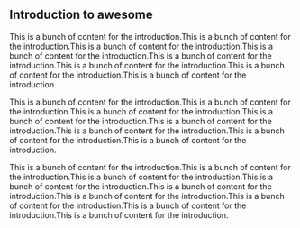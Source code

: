 ## Introduction to awesome
This is a bunch of content for the introduction.This is a bunch of content for the introduction.This is a bunch of content for the introduction.This is a bunch of content for the introduction.This is a bunch of content for the introduction.This is a bunch of content for the introduction.This is a bunch of content for the introduction.This is a bunch of content for the introduction.

This is a bunch of content for the introduction.This is a bunch of content for the introduction.This is a bunch of content for the introduction.This is a bunch of content for the introduction.This is a bunch of content for the introduction.This is a bunch of content for the introduction.This is a bunch of content for the introduction.This is a bunch of content for the introduction.

This is a bunch of content for the introduction.This is a bunch of content for the introduction.This is a bunch of content for the introduction.This is a bunch of content for the introduction.This is a bunch of content for the introduction.This is a bunch of content for the introduction.This is a bunch of content for the introduction.This is a bunch of content for the introduction.This is a bunch of content for the introduction.